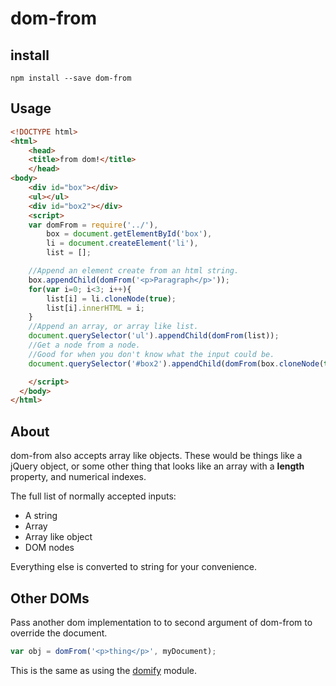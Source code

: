 dom-from
========

install
-------

`npm install --save dom-from`

Usage
-----

```html
<!DOCTYPE html>
<html>
    <head>
    <title>from dom!</title>
    </head>
<body>
    <div id="box"></div>
    <ul></ul>
    <div id="box2"></div>
    <script>
    var domFrom = require('../'),
        box = document.getElementById('box'),
        li = document.createElement('li'),
        list = [];

    //Append an element create from an html string.
    box.appendChild(domFrom('<p>Paragraph</p>'));
    for(var i=0; i<3; i++){
        list[i] = li.cloneNode(true);
        list[i].innerHTML = i;
    }
    //Append an array, or array like list.
    document.querySelector('ul').appendChild(domFrom(list));
    //Get a node from a node.
    //Good for when you don't know what the input could be.
    document.querySelector('#box2').appendChild(domFrom(box.cloneNode(true)));

    </script>
  </body>
</html>
```

About
-----

dom-from also accepts array like objects. These would be things like a jQuery object, or some other thing that looks like an array with a **length** property, and numerical indexes.

The full list of normally accepted inputs:

-	A string
-	Array
-	Array like object
-	DOM nodes

Everything else is converted to string for your convenience.

Other DOMs
----------

Pass another dom implementation to to second argument of dom-from to override the document.

```javascript
var obj = domFrom('<p>thing</p>', myDocument);
```

This is the same as using the [domify](https://www.npmjs.com/package/domify) module.
